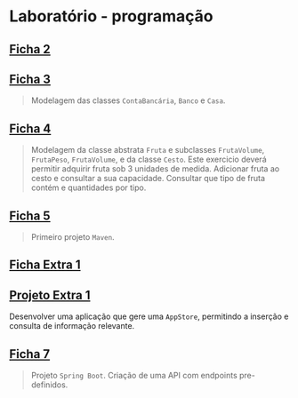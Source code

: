 # Laboratório - programação

## [Ficha 2](https://github.com/Li-hub-san/laboratorio-programacao/tree/main/src/main/java/ficha2)

## [Ficha 3](https://github.com/Li-hub-san/laboratorio-programacao/tree/main/src/main/java/ficha3)
>Modelagem das classes `ContaBancária`, `Banco` e `Casa`.

## [Ficha 4](https://github.com/Li-hub-san/laboratorio-programacao/tree/main/src/main/java/ficha4)
>Modelagem da classe abstrata `Fruta` e subclasses `FrutaVolume`, `FrutaPeso`, `FrutaVolume`, e da classe `Cesto`.
>Este exercicio deverá permitir adquirir fruta sob 3 unidades de medida. Adicionar fruta ao cesto e consultar a sua capacidade. Consultar que tipo de fruta contém e quantidades por tipo.

## [Ficha 5](https://github.com/Li-hub-san/laboratorio-programacao/tree/main/src/main/java/ficha5)
>Primeiro projeto `Maven`.

## [Ficha Extra 1](https://github.com/Li-hub-san/laboratorio-programacao/tree/main/src/main/java/fichaExtra)

## [Projeto Extra 1](https://github.com/Li-hub-san/laboratorio-programacao/tree/main/src/main/java/projeto1)
Desenvolver uma aplicação que gere uma `AppStore`, permitindo a inserção e consulta de informação relevante.


## [Ficha 7](https://github.com/Li-hub-san/lab-prog-ficha7)
>Projeto `Spring Boot`. Criação de uma API com endpoints pre-definidos.
